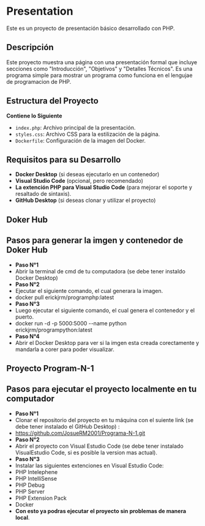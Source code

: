 # Presentation
Este es un proyecto de presentación básico desarrollado con PHP. 

## Descripción
Este proyecto muestra una página con una presentación formal que incluye secciones como "Introducción", "Objetivos" y "Detalles Técnicos".
Es una programa simple para mostrar un programa como funciona en el lengujae de programacion de PHP.

## Estructura del Proyecto
 **Contiene lo Siguiente**
- `index.php`: Archivo principal de la presentación.
- `styles.css`: Archivo CSS para la estilización de la página.
- `Dockerfile`: Configuración de la imagen del Docker.

## Requisitos para su Desarrollo
- **Docker Desktop** (si deseas ejecutarlo en un contenedor)
- **Visual Studio Code** (opcional, pero recomendado)
- **La extención PHP para Visual Studio Code** (para mejorar el soporte y resaltado de sintaxis).
- **GitHub Desktop** (si deseas clonar y utilizar el proyecto)
  
## Doker Hub
## Pasos para generar la imgen y contenedor de Doker Hub
- **Paso N°1**
- Abrir la terminal de cmd de tu computadora (se debe tener instaldo Docker Desktop)
- **Paso N°2**
- Ejecutar el siguiente comando, el cual generara la imagen.
- docker pull erickjrm/programphp:latest
- **Paso N°3**
- Luego ejecutar el siguiente comando, el cual genera el contenedor y el puerto.
- docker run -d -p 5000:5000 --name python erickjrm/programpython:latest
- **Paso N°4** 
- Abrir el Docker Desktop para ver si la imgen esta creada corectamente y mandarla a corer para poder visualizar.
  
## Proyecto Program-N-1
## Pasos para ejecutar el proyecto localmente en tu computador
- **Paso N°1**
- Clonar el repositorio del proyecto en tu máquina con el suiente link (se debe tener instalado el GitHub Desktop) :
- https://github.com/JosueRM2001/Programa-N-1.git
- **Paso N°2**
- Abrir el proyecto con Visual Estudio Code (se debe tener instalado VisualEstudio Code, si es posible la version mas actual).
- **Paso N°3**
- Instalar las siguientes extenciones en Visual Estudio Code:
- PHP Intelephene
- PHP IntelliSense
- PHP Debug
- PHP Server
- PHP Extension Pack
- Docker
- **Con esto ya podras ejecutar el proyecto sin problemas de manera local**.
    
